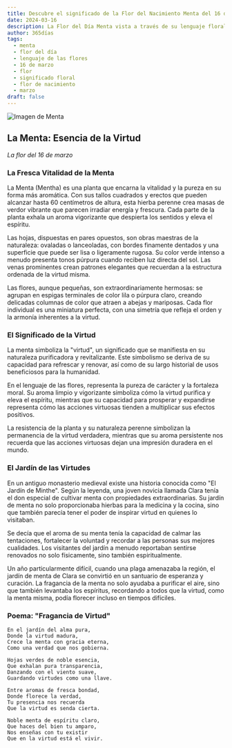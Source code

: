 ```yaml
---
title: Descubre el significado de la Flor del Nacimiento Menta del 16 de marzo
date: 2024-03-16
description: La Flor del Día Menta vista a través de su lenguaje floral e historias
author: 365días
tags:
  - menta
  - flor del día
  - lenguaje de las flores
  - 16 de marzo
  - flor
  - significado floral
  - flor de nacimiento
  - marzo
draft: false
---
```


![Imagen de Menta](https://cdn.pixabay.com/photo/2019/09/18/18/18/peppermint-4487398_1280.jpg#center#center)


## La Menta: Esencia de la Virtud
*La flor del 16 de marzo*

### La Fresca Vitalidad de la Menta

La Menta (Mentha) es una planta que encarna la vitalidad y la pureza en su forma más aromática. Con sus tallos cuadrados y erectos que pueden alcanzar hasta 60 centímetros de altura, esta hierba perenne crea masas de verdor vibrante que parecen irradiar energía y frescura. Cada parte de la planta exhala un aroma vigorizante que despierta los sentidos y eleva el espíritu.

Las hojas, dispuestas en pares opuestos, son obras maestras de la naturaleza: ovaladas o lanceoladas, con bordes finamente dentados y una superficie que puede ser lisa o ligeramente rugosa. Su color verde intenso a menudo presenta tonos púrpura cuando reciben luz directa del sol. Las venas prominentes crean patrones elegantes que recuerdan a la estructura ordenada de la virtud misma.

Las flores, aunque pequeñas, son extraordinariamente hermosas: se agrupan en espigas terminales de color lila o púrpura claro, creando delicadas columnas de color que atraen a abejas y mariposas. Cada flor individual es una miniatura perfecta, con una simetría que refleja el orden y la armonía inherentes a la virtud.

### El Significado de la Virtud

La menta simboliza la "virtud", un significado que se manifiesta en su naturaleza purificadora y revitalizante. Este simbolismo se deriva de su capacidad para refrescar y renovar, así como de su largo historial de usos beneficiosos para la humanidad.

En el lenguaje de las flores, representa la pureza de carácter y la fortaleza moral. Su aroma limpio y vigorizante simboliza cómo la virtud purifica y eleva el espíritu, mientras que su capacidad para prosperar y expandirse representa cómo las acciones virtuosas tienden a multiplicar sus efectos positivos.

La resistencia de la planta y su naturaleza perenne simbolizan la permanencia de la virtud verdadera, mientras que su aroma persistente nos recuerda que las acciones virtuosas dejan una impresión duradera en el mundo.

### El Jardín de las Virtudes

En un antiguo monasterio medieval existe una historia conocida como "El Jardín de Minthe". Según la leyenda, una joven novicia llamada Clara tenía el don especial de cultivar menta con propiedades extraordinarias. Su jardín de menta no solo proporcionaba hierbas para la medicina y la cocina, sino que también parecía tener el poder de inspirar virtud en quienes lo visitaban.

Se decía que el aroma de su menta tenía la capacidad de calmar las tentaciones, fortalecer la voluntad y recordar a las personas sus mejores cualidades. Los visitantes del jardín a menudo reportaban sentirse renovados no solo físicamente, sino también espiritualmente.

Un año particularmente difícil, cuando una plaga amenazaba la región, el jardín de menta de Clara se convirtió en un santuario de esperanza y curación. La fragancia de la menta no solo ayudaba a purificar el aire, sino que también levantaba los espíritus, recordando a todos que la virtud, como la menta misma, podía florecer incluso en tiempos difíciles.

### Poema: "Fragancia de Virtud"

```
En el jardín del alma pura,
Donde la virtud madura,
Crece la menta con gracia eterna,
Como una verdad que nos gobierna.

Hojas verdes de noble esencia,
Que exhalan pura transparencia,
Danzando con el viento suave,
Guardando virtudes como una llave.

Entre aromas de fresca bondad,
Donde florece la verdad,
Tu presencia nos recuerda
Que la virtud es senda cierta.

Noble menta de espíritu claro,
Que haces del bien tu amparo,
Nos enseñas con tu existir
Que en la virtud está el vivir.
```
